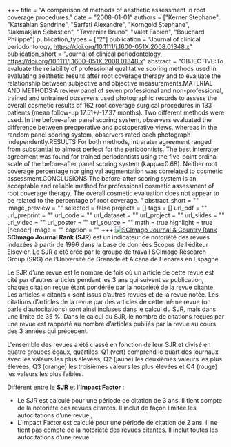 +++
title = "A comparison of methods of aesthetic assessment in root coverage procedures."
date = "2008-01-01"
authors = ["Kerner Stephane", "Katsahian Sandrine", "Sarfati Alexandre", "Korngold Stephane", "Jakmakjian Sebastien", "Tavernier Bruno", "Valet Fabien", "Bouchard Philippe"]
publication_types = ["2"]
publication = "Journal of clinical periodontology, https://doi.org/10.1111/j.1600-051X.2008.01348.x"
publication_short = "Journal of clinical periodontology, https://doi.org/10.1111/j.1600-051X.2008.01348.x"
abstract = "OBJECTIVE:To evaluate the reliability of professional qualitative scoring methods used in evaluating aesthetic results after root coverage therapy and to evaluate the relationship between subjective and objective measurements.MATERIAL AND METHODS:A review panel of seven professional and non-professional, trained and untrained observers used photographic records to assess the overall cosmetic results of 162 root coverage surgical procedures in 133 patients (mean follow-up 17.51+/-17.37 months). Two different methods were used. In the before-after panel scoring system, observers evaluated the difference between preoperative and postoperative views, whereas in the random panel scoring system, observers rated each photograph independently.RESULTS:For both methods, intrarater agreement ranged from substantial to almost perfect for the periodontists. The best interrater agreement was found for trained periodontists using the five-point ordinal scale of the before-after panel scoring system (kappa=0.68). Neither root coverage percentage nor gingival augmentation was correlated to cosmetic assessment.CONCLUSIONS:The before-after scoring system is an acceptable and reliable method for professional cosmetic assessment of root coverage therapy. The overall cosmetic evaluation does not appear to be related to the percentage of root coverage. "
abstract_short = ""
image_preview = ""
selected = false
projects = []
tags = []
url_pdf = ""
url_preprint = ""
url_code = ""
url_dataset = ""
url_project = ""
url_slides = ""
url_video = ""
url_poster = ""
url_source = ""
math = true
highlight = true
[header]
image = ""
caption = ""
+++
<a href="https://www.scimagojr.com/journalsearch.php?q=25669&amp;tip=sid&amp;exact=no" title="SCImago Journal &amp; Country Rank"><img border="0" src="https://www.scimagojr.com/journal_img.php?id=25669" alt="SCImago Journal &amp; Country Rank"  /></a>
**SCImago Journal Rank (SJR)** est un indicateur de notoriété des revues indexées à partir de 1996 dans la base de données Scopus de l’éditeur Elsevier. Le SJR a été créé par le groupe de travail SCImago Research Group (SRG) de l’Université de Grenade et Alcana de Henares en Espagne.  
  
Le SJR d’une revue est le nombre de fois où un article de cette revue est cité par d’autres articles pendant les 3 ans qui suivent sa publication, chaque citation reçue étant pondérée par la notoriété de la revue citante. Les articles « citants » sont issus d’autres revues et de la revue notée. Les citations d’articles de la revue par des articles de cette même revue (on parle d’autocitations) sont ainsi incluses dans le calcul du SJR, mais dans une limite de 35 %. Dans le calcul du SJR, le nombre de citations reçues par une revue est rapporté au nombre d’articles publiés par la revue au cours des 3 années qui précèdent.  
  
L'ensemble des revues a été classé en fonction de leur SJR et divisé en quatre groupes égaux, quartiles. Q1 (vert) comprend le quart des journaux avec les valeurs les plus élevées, Q2 (jaune) les deuxièmes valeurs les plus élevées, Q3 (orange) les troisièmes valeurs les plus élevées et Q4 (rouge) les valeurs les plus faibles.  
  
Différent entre le **SJR** et l'**Impact Factor** :  
- Le SJR est calculé pour une période de citation de 3 ans. Il tient compte de la notoriété des revues citantes. Il inclut de façon limitée les autocitations d’une revue ;  
- L'Impact Factor est calculé pour une période de citation de 2 ans. Il ne tient pas compte de la notoriété des revues citantes. Il inclut toutes les autocitations d’une revue.
